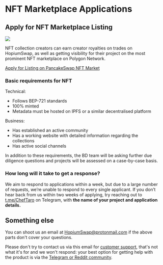 # NFT Marketplace Applications

## Apply for NFT Marketplace Listing

![](../.gitbook/assets/nft-masthead.png)

NFT collection creators can earn creator royalties on trades on HopiumSwap, as well as getting visibility for their project on the most prominent NFT marketplace on Polygon Network.

[Apply for Listing on PancakeSwap NFT Market](https://docs.google.com/forms/d/e/1FAIpQLSdLjOEiJT4s8No2QT2TKknuUSlVMndARFgng4MDJMsoFQjR-A/viewform)

### **Basic requirements for NFT**

Technical:

* Follows BEP-721 standards
* 100% minted
* Metadata must be hosted on IPFS or a similar decentralised platform

Business:

* Has established an active community
* Has a working website with detailed information regarding the collections
* Has active social channels

In addition to these requirements, the BD team will be asking further due diligence questions and projects will be assessed on a case-by-case basis.

### How long will it take to get a response?

We aim to respond to applications within a week, but due to a large number of requests, we’re unable to respond to every single applicant. If you don’t hear back from us within two weeks of applying, try reaching out to[ t.me/ChefTaro](https://t.me/ChefTaro) on Telegram, with **the name of your project and application details.**

## Something else

You can shoot us an email at HopiumSwap@protonmail.com if the above parts don't cover your questions.

Please don't try to contact us via this email for [customer support](https://t.me/HopiumSwapExchange), that's not what it's for and we won't respond: your best option for getting help with the product is via the [Telegram or Reddit community](telegram.md).
